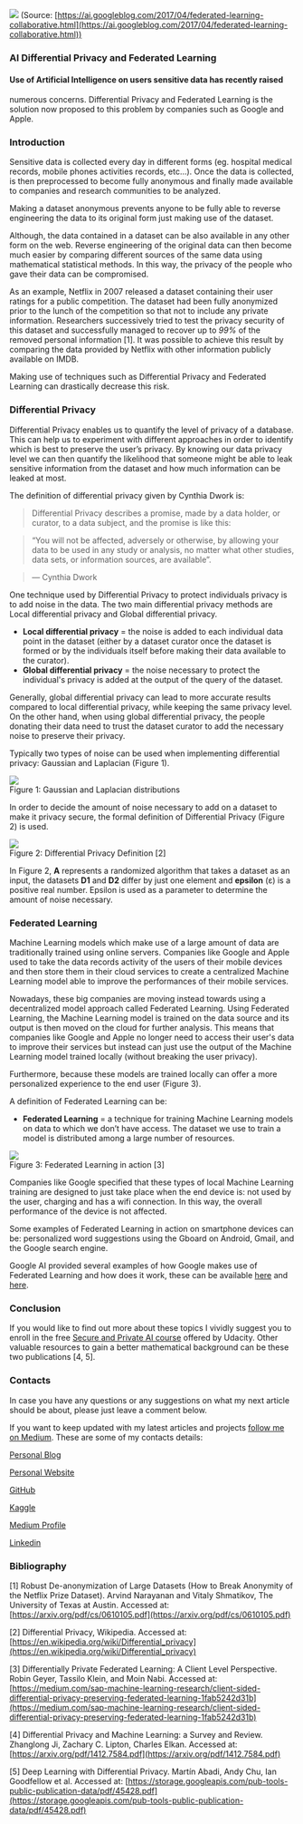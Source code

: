 

![](https://cdn-images-1.medium.com/max/2000/1*HWc5NuExyEaj5mRVKOj8sQ.png)
<span class="figcaption_hack">(Source:
[https://ai.googleblog.com/2017/04/federated-learning-collaborative.html](https://ai.googleblog.com/2017/04/federated-learning-collaborative.html))</span>

### AI Differential Privacy and Federated Learning

#### Use of Artificial Intelligence on users sensitive data has recently raised
numerous concerns. Differential Privacy and Federated Learning is the solution
now proposed to this problem by companies such as Google and Apple.

### Introduction

Sensitive data is collected every day in different forms (eg. hospital medical
records, mobile phones activities records, etc…). Once the data is collected, is
then preprocessed to become fully anonymous and finally made available to
companies and research communities to be analyzed. 

Making a dataset anonymous prevents anyone to be fully able to reverse
engineering the data to its original form just making use of the dataset. 

Although, the data contained in a dataset can be also available in any other
form on the web. Reverse engineering of the original data can then become much
easier by comparing different sources of the same data using mathematical
statistical methods. In this way, the privacy of the people who gave their data
can be compromised.

As an example, Netflix in 2007 released a dataset containing their user ratings
for a public competition. The dataset had been fully anonymized prior to the
lunch of the competition so that not to include any private information.
Researchers successively tried to test the privacy security of this dataset and
successfully managed to recover up to *99%* of the removed personal information
[1]. It was possible to achieve this result by comparing the data provided by
Netflix with other information publicly available on IMDB.

Making use of techniques such as Differential Privacy and Federated Learning can
drastically decrease this risk.

### Differential Privacy

Differential Privacy enables us to quantify the level of privacy of a database.
This can help us to experiment with different approaches in order to identify
which is best to preserve the user’s privacy. By knowing our data privacy level
we can then quantify the likelihood that someone might be able to leak sensitive
information from the dataset and how much information can be leaked at most.

The definition of differential privacy given by Cynthia Dwork is:

> Differential Privacy describes a promise, made by a data holder, or curator, to
> a data subject, and the promise is like this:

> “You will not be affected, adversely or otherwise, by allowing your data to be
> used in any study or analysis, no matter what other studies, data sets, or
information sources, are available”.

> — Cynthia Dwork

One technique used by Differential Privacy to protect individuals privacy is to
add noise in the data. The two main differential privacy methods are Local
differential privacy and Global differential privacy.

* **Local differential privacy** = the noise is added to each individual data
point in the dataset (either by a dataset curator once the dataset is formed or
by the individuals itself before making their data available to the curator).
* **Global differential privacy** = the noise necessary to protect the
individual's privacy is added at the output of the query of the dataset. 

Generally, global differential privacy can lead to more accurate results
compared to local differential privacy, while keeping the same privacy level. On
the other hand, when using global differential privacy, the people donating
their data need to trust the dataset curator to add the necessary noise to
preserve their privacy.

Typically two types of noise can be used when implementing differential privacy:
Gaussian and Laplacian (Figure 1).

![](https://cdn-images-1.medium.com/max/2000/1*krUzaZS28Re8Sz-gE9w3nQ.gif) <br>
<span class="figcaption_hack">Figure 1: Gaussian and Laplacian distributions</span>

In order to decide the amount of noise necessary to add on a dataset to make it
privacy secure, the formal definition of Differential Privacy (Figure 2) is
used.

![](https://cdn-images-1.medium.com/max/2000/1*R8bT-N53FibRsa3GSL3C3Q.png) <br>
<span class="figcaption_hack">Figure 2: Differential Privacy Definition [2]</span>

In Figure 2, **A** represents a randomized algorithm that takes a dataset as an
input, the datasets **D1** and **D2** differ by just one element and **epsilon**
(ɛ) is a positive real number. Epsilon is used as a parameter to determine the
amount of noise necessary. 

### Federated Learning

Machine Learning models which make use of a large amount of data are
traditionally trained using online servers. Companies like Google and Apple used
to take the data records activity of the users of their mobile devices and then
store them in their cloud services to create a centralized Machine Learning
model able to improve the performances of their mobile services. 

Nowadays, these big companies are moving instead towards using a decentralized
model approach called Federated Learning. Using Federated Learning, the Machine
Learning model is trained on the data source and its output is then moved on the
cloud for further analysis. This means that companies like Google and Apple no
longer need to access their user's data to improve their services but instead
can just use the output of the Machine Learning model trained locally (without
breaking the user privacy). 

Furthermore, because these models are trained locally can offer a more
personalized experience to the end user (Figure 3). 

A definition of Federated Learning can be:

* **Federated Learning** = a technique for training Machine Learning models on
data to which we don’t have access. The dataset we use to train a model is
distributed among a large number of resources. 

![](https://cdn-images-1.medium.com/max/2000/1*qO-0KDini9MuEKuic3iO-A.png) <br>
<span class="figcaption_hack">Figure 3: Federated Learning in action [3]</span>

Companies like Google specified that these types of local Machine Learning
training are designed to just take place when the end device is: not used by the
user, charging and has a wifi connection. In this way, the overall performance
of the device is not affected.

Some examples of Federated Learning in action on smartphone devices can be:
personalized word suggestions using the Gboard on Android, Gmail, and the Google
search engine. 

Google AI provided several examples of how Google makes use of Federated
Learning and how does it work, these can be available
[here](https://ai.googleblog.com/2017/04/federated-learning-collaborative.html)
and [here](https://federated.withgoogle.com/).

### Conclusion

If you would like to find out more about these topics I vividly suggest you to
enroll in the free [Secure and Private AI
course](https://classroom.udacity.com/courses/ud185) offered by Udacity. Other
valuable resources to gain a better mathematical background can be these two
publications [4, 5].

### Contacts

In case you have any questions or any suggestions on what my next article should
be about, please just leave a comment below.

If you want to keep updated with my latest articles and projects [follow me on
Medium](https://medium.com/@pierpaoloippolito28). These are some of my contacts
details:

[Personal Blog](https://pierpaolo28.github.io/blog/)

[Personal Website](https://pierpaolo28.github.io/)

[GitHub](https://github.com/pierpaolo28)

[Kaggle](https://www.kaggle.com/pierpaolo28)

[Medium Profile](https://towardsdatascience.com/@pierpaoloippolito28)

[Linkedin](https://uk.linkedin.com/in/pier-paolo-ippolito-202917146)

### Bibliography

[1] Robust De-anonymization of Large Datasets (How to Break Anonymity of the
Netflix Prize Dataset). Arvind Narayanan and Vitaly Shmatikov, The University of
Texas at Austin. Accessed at:
[https://arxiv.org/pdf/cs/0610105.pdf](https://arxiv.org/pdf/cs/0610105.pdf)

[2] Differential Privacy, Wikipedia. Accessed at:
[https://en.wikipedia.org/wiki/Differential_privacy](https://en.wikipedia.org/wiki/Differential_privacy)

[3] Differentially Private Federated Learning: A Client Level Perspective. Robin
Geyer, Tassilo Klein, and Moin Nabi. Accessed at:
[https://medium.com/sap-machine-learning-research/client-sided-differential-privacy-preserving-federated-learning-1fab5242d31b](https://medium.com/sap-machine-learning-research/client-sided-differential-privacy-preserving-federated-learning-1fab5242d31b)

[4] Differential Privacy and Machine Learning: a Survey and Review. Zhanglong
Ji, Zachary C. Lipton, Charles Elkan. Accessed at:
[https://arxiv.org/pdf/1412.7584.pdf](https://arxiv.org/pdf/1412.7584.pdf)

[5] Deep Learning with Differential Privacy. Martín Abadi, Andy Chu, Ian
Goodfellow et al. Accessed at:
[https://storage.googleapis.com/pub-tools-public-publication-data/pdf/45428.pdf](https://storage.googleapis.com/pub-tools-public-publication-data/pdf/45428.pdf)

<br> 
